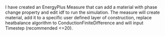 I have created an EnergyPlus Measure that can add a material with phase change property and edit idf to run the simulation. 
The measure will create material, add it to a specific user defined layer of construction, replace heatbalance algorithm to ConductionFiniteDifference 
and will input Timestep (recommended <=20).
